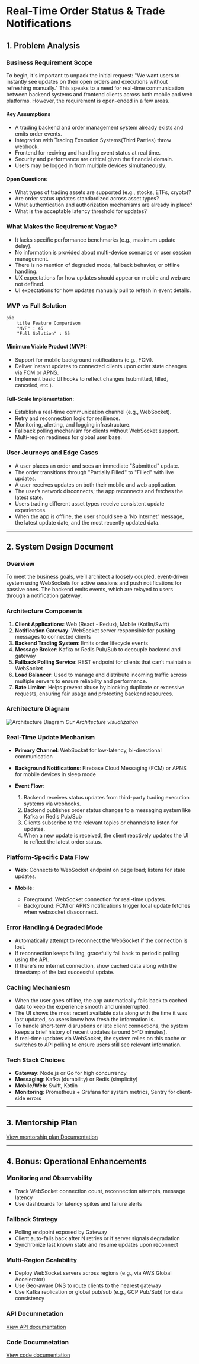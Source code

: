 # Real-Time Order Status & Trade Notifications

## 1. Problem Analysis

### Business Requirement Scope

To begin, it's important to unpack the initial request: "We want users to instantly see updates on their open orders and executions without refreshing manually." This speaks to a need for real-time communication between backend systems and frontend clients across both mobile and web platforms. However, the requirement is open-ended in a few areas.

#### Key Assumptions

* A trading backend and order management system already exists and emits order events.
* Integration with Trading Execution Systems(Third Parties) throw webhook.
* Frontend for reciving and handling event status at real time.
* Security and performance are critical given the financial domain.
* Users may be logged in from multiple devices simultaneously.

#### Open Questions

* What types of trading assets are supported (e.g., stocks, ETFs, crypto)?
* Are order status updates standardized across asset types?
* What authentication and authorization mechanisms are already in place?
* What is the acceptable latency threshold for updates?

### What Makes the Requirement Vague?

* It lacks specific performance benchmarks (e.g., maximum update delay).
* No information is provided about multi-device scenarios or user session management.
* There is no mention of degraded mode, fallback behavior, or offline handling.
* UX expectations for how updates should appear on mobile and web are not defined.
* UI expectations for how updates manually pull to refesh in event details.

### MVP vs Full Solution
```mermaid
pie
    title Feature Comparison
    "MVP" : 45
    "Full Solution" : 55
```
#### Minimum Viable Product (MVP):

* Support for mobile background notifications (e.g., FCM).
* Deliver instant updates to connected clients upon order state changes via FCM or APNS.
* Implement basic UI hooks to reflect changes (submitted, filled, canceled, etc.).

#### Full-Scale Implementation:

* Establish a real-time communication channel (e.g., WebSocket).
* Retry and reconnection logic for resilience.
* Monitoring, alerting, and logging infrastructure.
* Fallback polling mechanism for clients without WebSocket support.
* Multi-region readiness for global user base.

### User Journeys and Edge Cases

* A user places an order and sees an immediate "Submitted" update.
* The order transitions through "Partially Filled" to "Filled" with live updates.
* A user receives updates on both their mobile and web application.
* The user’s network disconnects; the app reconnects and fetches the latest state.
* Users trading different asset types receive consistent update experiences.
* When the app is offline, the user should see a 'No Internet' message, the latest update date, and the most recently updated data.
---

## 2. System Design Document

### Overview

To meet the business goals, we’ll architect a loosely coupled, event-driven system using WebSockets for active sessions and push notifications for passive ones. The backend emits events, which are relayed to users through a notification gateway.

### Architecture Components

1. **Client Applications**: Web (React - Redux), Mobile (Kotlin/Swift)
2. **Notification Gateway**: WebSocket server responsible for pushing messages to connected clients
3. **Backend Trading System**: Emits order lifecycle events
4. **Message Broker**: Kafka or Redis Pub/Sub to decouple backend and gateway
5. **Fallback Polling Service**: REST endpoint for clients that can’t maintain a WebSocket
6. **Load Balancer**: Used to manage and distribute incoming traffic across multiple servers to ensure reliability and performance.
7. **Rate Limiter**: Helps prevent abuse by blocking duplicate or excessive requests, ensuring fair usage and protecting backend resources.
### Architecture Diagram
![Architecture Diagram](./diagram/architecture.jpeg)
*Our Architecture visualization*

### Real-Time Update Mechanism

* **Primary Channel**: WebSocket for low-latency, bi-directional communication
* **Background Notifications**: Firebase Cloud Messaging (FCM) or APNS for mobile devices in sleep mode
* **Event Flow**:

  1. Backend receives status updates from third-party trading execution systems via webhooks.
  2. Backend publishes order status changes to a messaging system like Kafka or Redis Pub/Sub
  3. Clients subscribe to the relevant topics or channels to listen for updates.
  4. When a new update is received, the client reactively updates the UI to reflect the latest order status.

### Platform-Specific Data Flow

* **Web**: Connects to WebSocket endpoint on page load; listens for state updates.
* **Mobile**:

  * Foreground: WebSocket connection for real-time updates.
  * Background: FCM or APNS notifications trigger local update fetches when websocket dissconnect.

### Error Handling & Degraded Mode

* Automatically attempt to reconnect the WebSocket if the connection is lost.
* If reconnection keeps failing, gracefully fall back to periodic polling using the API.
* If there's no internet connection, show cached data along with the timestamp of the last successful update.

### Caching Mechaniesm

* When the user goes offline, the app automatically falls back to cached data to keep the experience smooth and uninterrupted.
* The UI shows the most recent available data along with the time it was last updated, so users know how fresh the information is.
* To handle short-term disruptions or late client connections, the system keeps a brief history of recent updates (around 5–10 minutes).
* If real-time updates via WebSocket, the system relies on this cache or switches to API polling to ensure users still see relevant information.


### Tech Stack Choices

* **Gateway**: Node.js or Go for high concurrency
* **Messaging**: Kafka (durability) or Redis (simplicity)
* **Mobile/Web**: Swift, Kotlin
* **Monitoring**: Prometheus + Grafana for system metrics, Sentry for client-side errors

---

## 3. Mentorship Plan
[View mentorship plan Documentation](./mentorshipPlan.md)

---

## 4. Bonus: Operational Enhancements

### Monitoring and Observability

* Track WebSocket connection count, reconnection attempts, message latency
* Use dashboards for latency spikes and failure alerts

### Fallback Strategy

* Polling endpoint exposed by Gateway
* Client auto-falls back after N retries or if server signals degradation
* Synchronize last known state and resume updates upon reconnect

### Multi-Region Scalability

* Deploy WebSocket servers across regions (e.g., via AWS Global Accelerator)
* Use Geo-aware DNS to route clients to the nearest gateway
* Use Kafka replication or global pub/sub (e.g., GCP Pub/Sub) for data consistency

### API Documnetation
[View API documentation](./APIDocumentation.md)

### Code Documnetation
[View code documentation](./Code.md)
